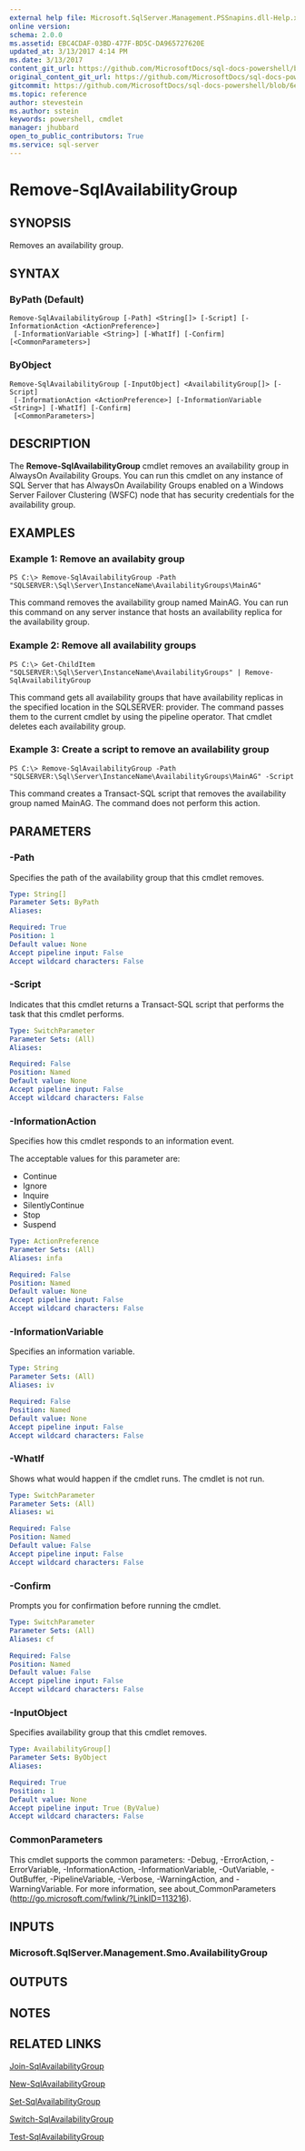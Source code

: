 ```yaml
---
external help file: Microsoft.SqlServer.Management.PSSnapins.dll-Help.xml
online version: 
schema: 2.0.0
ms.assetid: EBC4CDAF-03BD-477F-BD5C-DA965727620E
updated_at: 3/13/2017 4:14 PM
ms.date: 3/13/2017
content_git_url: https://github.com/MicrosoftDocs/sql-docs-powershell/blob/master/sqlserver-cmdlets/sqlserver/vlatest/Remove-SqlAvailabilityGroup.md
original_content_git_url: https://github.com/MicrosoftDocs/sql-docs-powershell/blob/master/sqlserver-cmdlets/sqlserver/vlatest/Remove-SqlAvailabilityGroup.md
gitcommit: https://github.com/MicrosoftDocs/sql-docs-powershell/blob/6eefe64a0ce19459190f09768267a4c79f9a6af9/sqlserver-cmdlets/sqlserver/vlatest/Remove-SqlAvailabilityGroup.md
ms.topic: reference
author: stevestein
ms.author: sstein
keywords: powershell, cmdlet
manager: jhubbard
open_to_public_contributors: True
ms.service: sql-server
---
```


# Remove-SqlAvailabilityGroup

## SYNOPSIS
Removes an availability group.

## SYNTAX

### ByPath (Default)
```
Remove-SqlAvailabilityGroup [-Path] <String[]> [-Script] [-InformationAction <ActionPreference>]
 [-InformationVariable <String>] [-WhatIf] [-Confirm] [<CommonParameters>]
```

### ByObject
```
Remove-SqlAvailabilityGroup [-InputObject] <AvailabilityGroup[]> [-Script]
 [-InformationAction <ActionPreference>] [-InformationVariable <String>] [-WhatIf] [-Confirm]
 [<CommonParameters>]
```

## DESCRIPTION
The **Remove-SqlAvailabilityGroup** cmdlet removes an availability group in AlwaysOn Availability Groups.
You can run this cmdlet on any instance of SQL Server that has AlwaysOn Availability Groups enabled on a Windows Server Failover Clustering (WSFC) node that has security credentials for the availability group.

## EXAMPLES

### Example 1: Remove an availabity group
```
PS C:\> Remove-SqlAvailabilityGroup -Path "SQLSERVER:\Sql\Server\InstanceName\AvailabilityGroups\MainAG"
```

This command removes the availability group named MainAG.
You can run this command on any server instance that hosts an availability replica for the availability group.

### Example 2: Remove all availability groups
```
PS C:\> Get-ChildItem "SQLSERVER:\Sql\Server\InstanceName\AvailabilityGroups" | Remove-SqlAvailabilityGroup
```

This command gets all availability groups that have availability replicas in the specified location in the SQLSERVER: provider.
The command passes them to the current cmdlet by using the pipeline operator.
That cmdlet deletes each availability group.

### Example 3: Create a script to remove an availability group
```
PS C:\> Remove-SqlAvailabilityGroup -Path "SQLSERVER:\Sql\Server\InstanceName\AvailabilityGroups\MainAG" -Script
```

This command creates a Transact-SQL script that removes the availability group named MainAG.
The command does not perform this action.

## PARAMETERS

### -Path
Specifies the path of the availability group that this cmdlet removes.

```yaml
Type: String[]
Parameter Sets: ByPath
Aliases: 

Required: True
Position: 1
Default value: None
Accept pipeline input: False
Accept wildcard characters: False
```

### -Script
Indicates that this cmdlet returns a Transact-SQL script that performs the task that this cmdlet performs.

```yaml
Type: SwitchParameter
Parameter Sets: (All)
Aliases: 

Required: False
Position: Named
Default value: None
Accept pipeline input: False
Accept wildcard characters: False
```

### -InformationAction
Specifies how this cmdlet responds to an information event.

The acceptable values for this parameter are:

- Continue
- Ignore
- Inquire
- SilentlyContinue
- Stop
- Suspend

```yaml
Type: ActionPreference
Parameter Sets: (All)
Aliases: infa

Required: False
Position: Named
Default value: None
Accept pipeline input: False
Accept wildcard characters: False
```

### -InformationVariable
Specifies an information variable.

```yaml
Type: String
Parameter Sets: (All)
Aliases: iv

Required: False
Position: Named
Default value: None
Accept pipeline input: False
Accept wildcard characters: False
```

### -WhatIf
Shows what would happen if the cmdlet runs.
The cmdlet is not run.

```yaml
Type: SwitchParameter
Parameter Sets: (All)
Aliases: wi

Required: False
Position: Named
Default value: False
Accept pipeline input: False
Accept wildcard characters: False
```

### -Confirm
Prompts you for confirmation before running the cmdlet.

```yaml
Type: SwitchParameter
Parameter Sets: (All)
Aliases: cf

Required: False
Position: Named
Default value: False
Accept pipeline input: False
Accept wildcard characters: False
```

### -InputObject
Specifies availability group that this cmdlet removes.

```yaml
Type: AvailabilityGroup[]
Parameter Sets: ByObject
Aliases: 

Required: True
Position: 1
Default value: None
Accept pipeline input: True (ByValue)
Accept wildcard characters: False
```

### CommonParameters
This cmdlet supports the common parameters: -Debug, -ErrorAction, -ErrorVariable, -InformationAction, -InformationVariable, -OutVariable, -OutBuffer, -PipelineVariable, -Verbose, -WarningAction, and -WarningVariable. For more information, see about_CommonParameters (http://go.microsoft.com/fwlink/?LinkID=113216).

## INPUTS

### Microsoft.SqlServer.Management.Smo.AvailabilityGroup

## OUTPUTS

## NOTES

## RELATED LINKS

[Join-SqlAvailabilityGroup](xref:sqlserver/vlatest/Join-SqlAvailabilityGroup.md)

[New-SqlAvailabilityGroup](xref:sqlserver/vlatest/New-SqlAvailabilityGroup.md)

[Set-SqlAvailabilityGroup](xref:sqlserver/vlatest/Set-SqlAvailabilityGroup.md)

[Switch-SqlAvailabilityGroup](xref:sqlserver/vlatest/Switch-SqlAvailabilityGroup.md)

[Test-SqlAvailabilityGroup](xref:sqlserver/vlatest/Test-SqlAvailabilityGroup.md)
